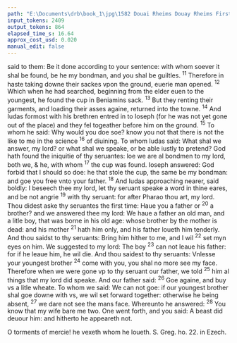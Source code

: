 ```yaml
---
path: "E:\Documents\drb\book_1\jpg\1582 Douai Rheims Douay Rheims First Edition  1 of 3 1609 Old Testament.pdf-155.jpg"
input_tokens: 2409
output_tokens: 864
elapsed_time_s: 16.64
approx_cost_usd: 0.020
manual_edit: false
---
```

said to them: Be it done according to your sentence: with whom soever it shal be found, be he my bondman, and you shal be guiltles. <sup>11</sup> Therefore in haste taking downe their sackes vpon the ground, euerie man opened. <sup>12</sup> Which when he had searched, beginning from the elder euen to the youngest, he found the cup in Beniamins sack. <sup>13</sup> But they renting their garments, and loading their asses againe, returned into the towne. <sup>14</sup> And Iudas formost with his brethren entred in to Ioseph (for he was not yet gone out of the place) and they fel togeather before him on the ground. <sup>15</sup> To whom he said: Why would you doe soe? know you not that there is not the like to me in the science <sup>16</sup> of diuining. To whom Iudas said: What shal we answer, my lord? or what shal we speake, or be able iustly to pretend? God hath found the iniquitie of thy seruantes: loe we are al bondmen to my lord, both we, & he, with whom <sup>17</sup> the cup was found. Ioseph answered: God forbid that I should so doe: he that stole the cup, the same be my bondman: and goe you free vnto your father. <sup>18</sup> And Iudas approaching nearer, said boldly: I beseech thee my lord, let thy seruant speake a word in thine eares, and be not angrie <sup>19</sup> with thy seruant: for after Pharao thou art, my lord. Thou didest aske thy seruantes the first time: Haue you a father or <sup>20</sup> a brother? and we answered thee my lord: We haue a father an old man, and a litle boy, that was borne in his old age: whose brother by the mother is dead: and his mother <sup>21</sup> hath him only, and his father loueth him tenderly. And thou saidst to thy seruants: Bring him hither to me, and I wil <sup>22</sup> set myn eyes on him. We suggested to my lord: The boy <sup>23</sup> can not leaue his father: for if he leaue him, he wil die. And thou saidest to thy seruants: Vnlesse your youngest brother <sup>24</sup> come with you, you shal no more see my face. Therefore when we were gone vp to thy seruant our father, we told <sup>25</sup> him al things that my lord did speake. And our father said: <sup>26</sup> Goe againe, and buy vs a litle wheate. To whom we said: We can not goe: if our youngest brother shal goe downe with vs, we wil set forward together: otherwise he being absent, <sup>27</sup> we dare not see the mans face. Whereunto he answered: <sup>28</sup> You know that my wife bare me two. One went forth, and you said: A beast did deuour him: and hitherto he appeareth not.

<aside>O torments of mercie! he vexeth whom he loueth. S. Greg. ho. 22. in Ezech.</aside>

[^1]: Ioseph being in deede a prophet, knowing more then al forcerers in Egypt spoke of himself as he was esteemed in that place. S. Aug. q. 145. super Gen.
